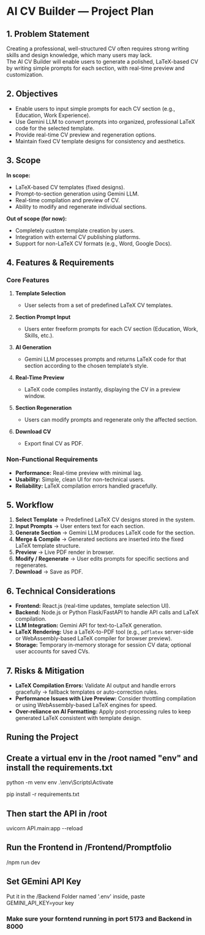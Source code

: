 # AI CV Builder — Project Plan

## 1. Problem Statement
Creating a professional, well-structured CV often requires strong writing skills and design knowledge, which many users may lack.  
The AI CV Builder will enable users to generate a polished, LaTeX-based CV by writing simple prompts for each section, with real-time preview and customization.

## 2. Objectives
- Enable users to input simple prompts for each CV section (e.g., Education, Work Experience).  
- Use Gemini LLM to convert prompts into organized, professional LaTeX code for the selected template.  
- Provide real-time CV preview and regeneration options.  
- Maintain fixed CV template designs for consistency and aesthetics.

## 3. Scope
**In scope:**
- LaTeX-based CV templates (fixed designs).  
- Prompt-to-section generation using Gemini LLM.  
- Real-time compilation and preview of CV.  
- Ability to modify and regenerate individual sections.

**Out of scope (for now):**
- Completely custom template creation by users.  
- Integration with external CV publishing platforms.  
- Support for non-LaTeX CV formats (e.g., Word, Google Docs).

## 4. Features & Requirements

### Core Features
1. **Template Selection**  
   - User selects from a set of predefined LaTeX CV templates.

2. **Section Prompt Input**  
   - Users enter freeform prompts for each CV section (Education, Work, Skills, etc.).

3. **AI Generation**  
   - Gemini LLM processes prompts and returns LaTeX code for that section according to the chosen template’s style.

4. **Real-Time Preview**  
   - LaTeX code compiles instantly, displaying the CV in a preview window.

5. **Section Regeneration**  
   - Users can modify prompts and regenerate only the affected section.

6. **Download CV**  
   - Export final CV as PDF.

### Non-Functional Requirements
- **Performance:** Real-time preview with minimal lag.  
- **Usability:** Simple, clean UI for non-technical users.  
- **Reliability:** LaTeX compilation errors handled gracefully.

## 5. Workflow
1. **Select Template** → Predefined LaTeX CV designs stored in the system.  
2. **Input Prompts** → User enters text for each section.  
3. **Generate Section** → Gemini LLM produces LaTeX code for the section.  
4. **Merge & Compile** → Generated sections are inserted into the fixed LaTeX template structure.  
5. **Preview** → Live PDF render in browser.  
6. **Modify / Regenerate** → User edits prompts for specific sections and regenerates.  
7. **Download** → Save as PDF.

## 6. Technical Considerations
- **Frontend:** React.js (real-time updates, template selection UI).  
- **Backend:** Node.js or Python Flask/FastAPI to handle API calls and LaTeX compilation.  
- **LLM Integration:** Gemini API for text-to-LaTeX generation.  
- **LaTeX Rendering:** Use a LaTeX-to-PDF tool (e.g., `pdflatex` server-side or WebAssembly-based LaTeX compiler for browser preview).  
- **Storage:** Temporary in-memory storage for session CV data; optional user accounts for saved CVs.

## 7. Risks & Mitigation
- **LaTeX Compilation Errors:** Validate AI output and handle errors gracefully → fallback templates or auto-correction rules.  
- **Performance Issues with Live Preview:** Consider throttling compilation or using WebAssembly-based LaTeX engines for speed.  
- **Over-reliance on AI Formatting:** Apply post-processing rules to keep generated LaTeX consistent with template design.



## Runing the Project
Create a virtual env in the /root named "env" and install the requirements.txt
------------
python -m venv env
.\env\Scripts\Activate

pip install -r requirements.txt


Then start the API in /root
-------
uvicorn API.main:app --reload

Run the Frontend in /Frontend/Promptfolio
------
/npm run dev

Set GEmini API Key
--------
Put it in the /Backend Folder named '.env'
inside, paste GEMINI_API_KEY=your key

### Make sure your forntend running in port 5173 and Backend in 8000



